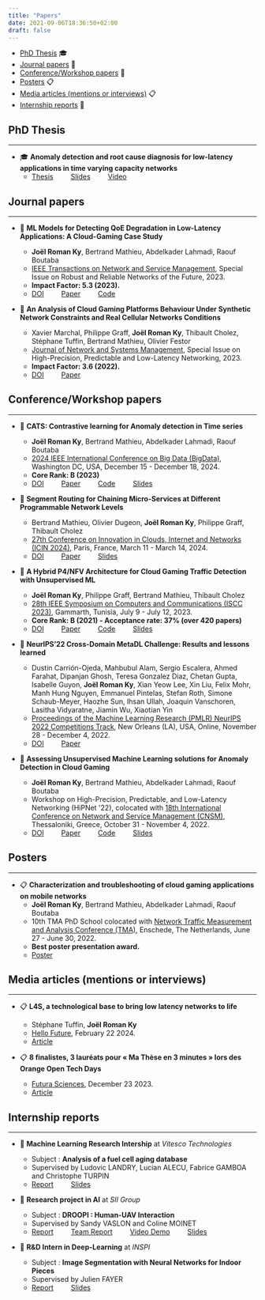 ```yaml
---
title: "Papers"
date: 2021-09-06T18:36:50+02:00
draft: false
---
```


- [PhD Thesis](#phd-thesis) 🎓
- [Journal papers](#journal-papers) 📕
- [Conference/Workshop papers](#conferenceworkshop-papers) 📄
- [Posters](#posters) 📋
- [Media articles (mentions or interviews)](#media-articles-mentions-or-interviews) 📋
- [Internship reports](#internship-reports) 📑

## PhD Thesis
---
- 🎓 **Anomaly detection and root cause diagnosis for low-latency applications in time varying capacity networks**
  - [Thesis](https://theses.hal.science/tel-05077121) &nbsp; &nbsp; &nbsp; &nbsp; [Slides](../../files/presentation/Slides_PhD.pdf)  &nbsp; &nbsp; &nbsp; &nbsp; [Video](https://youtube.com/live/X4MV3N0c6Ho)

## Journal papers
---
- 📕  **ML Models for Detecting QoE Degradation in Low-Latency Applications: A Cloud-Gaming Case Study**
  - **Joël Roman Ky**, Bertrand Mathieu, Abdelkader Lahmadi, Raouf Boutaba
  - [IEEE Transactions on Network and Service Management](https://ieeexplore.ieee.org/xpl/RecentIssue.jsp?punumber=4275028), Special Issue on Robust and Reliable Networks of the Future, 2023. 
  - **Impact Factor: 5.3 (2023).**
  - [DOI](https://doi.org/10.1109/TNSM.2023.3293806) &nbsp; &nbsp; &nbsp; &nbsp; [Paper](https://hal.science/hal-04160235/) &nbsp; &nbsp; &nbsp; &nbsp; [Code](https://github.com/joelromanky/unsupervised-ml-ad-qoe-deg)

- 📕 **An Analysis of Cloud Gaming Platforms Behaviour Under Synthetic Network Constraints and Real Cellular Networks Conditions**
  - Xavier Marchal, Philippe Graff, **Joël Roman Ky**, Thibault Cholez, Stéphane Tuffin, Bertrand Mathieu, Olivier Festor
  - [Journal of Network and Systems Management](https://www.springer.com/journal/10922), Special Issue on High-Precision, Predictable and Low-Latency Networking, 2023. 
  - **Impact Factor: 3.6 (2022).**
  - [DOI](https://doi.org/10.1007/s10922-023-09720-9) &nbsp; &nbsp; &nbsp; &nbsp; [Paper](https://hal.inria.fr/hal-04050288/)

## Conference/Workshop papers
---
- 📄 **CATS: Contrastive learning for Anomaly detection in Time series**
  - **Joël Roman Ky**, Bertrand Mathieu, Abdelkader Lahmadi, Raouf Boutaba
  - [2024 IEEE International Conference on Big Data (BigData)](https://bigdataieee.org/BigData2024), Washington DC, USA, December 15 - December 18, 2024. 
  - **Core Rank: B (2023)**
  - [DOI](https://doi.org/10.1109/BigData62323.2024.10825476) &nbsp; &nbsp; &nbsp; &nbsp; [Paper](https://hal.science/hal-04881349) &nbsp; &nbsp; &nbsp; &nbsp; [Code](https://github.com/joelromanky/cats)  &nbsp; &nbsp; &nbsp; &nbsp; [Slides](../../files/presentation/Slides_BigData24.pdf)

- 📄 **Segment Routing for Chaining Micro-Services at Different Programmable Network Levels**
  - Bertrand Mathieu, Olivier Dugeon, **Joël Roman Ky**, Philippe Graff, Thibault Cholez
  - [27th Conference on Innovation in Clouds, Internet and Networks (ICIN 2024)](https://www.icin-conference.org/2024), Paris, France, March 11 - March 14, 2024. 
  - [DOI](https://doi.org/10.1109/ICIN60470.2024.10494472) &nbsp; &nbsp; &nbsp; &nbsp; [Paper](https://hal.science/hal-04544951/) &nbsp; &nbsp; &nbsp; &nbsp; [Slides](../../files/presentation/Slides_ICIN24.pdf)

- 📄 **A Hybrid P4/NFV Architecture for Cloud Gaming Traffic Detection with Unsupervised ML**
  - **Joël Roman Ky**, Philippe Graff, Bertrand Mathieu, Thibault Cholez
  - [28th IEEE Symposium on Computers and Communications (ISCC 2023)](https://2023.ieee-iscc.org/), Gammarth, Tunisia, July 9 - July 12, 2023. 
  - **Core Rank: B (2021) - Acceptance rate: 37% (over 420 papers)**
  - [DOI](https://doi.org/10.1109/ISCC58397.2023.10217863) &nbsp; &nbsp; &nbsp; &nbsp; [Paper](https://hal.science/hal-04130096) &nbsp; &nbsp; &nbsp; &nbsp; [Code](https://github.com/mosaico-anr/P4_NFV_CG_Detector) &nbsp; &nbsp; &nbsp; &nbsp; [Slides](../../files/presentation/Slides_ISCC23.pdf)

- 📄 **NeurIPS’22 Cross-Domain MetaDL Challenge: Results and lessons learned**
  - Dustin Carrión-Ojeda, Mahbubul Alam, Sergio Escalera, Ahmed Farahat, Dipanjan Ghosh, Teresa Gonzalez Diaz, Chetan Gupta, Isabelle Guyon, **Joël Roman Ky**, Xian Yeow Lee, Xin Liu, Felix Mohr, Manh Hung Nguyen, Emmanuel Pintelas, Stefan Roth, Simone Schaub-Meyer, Haozhe Sun, Ihsan Ullah, Joaquin Vanschoren, Lasitha Vidyaratne, Jiamin Wu, Xiaotian Yin
  - [Proceedings of the Machine Learning Research (PMLR) NeurIPS 2022 Competitions Track](https://neurips.cc/virtual/2022/competition/50082), New Orleans (LA), USA, Online, November 28 - December 4, 2022. 
  - [DOI](https://proceedings.mlr.press/v220/carrion-ojeda22a.html) &nbsp; &nbsp; &nbsp; &nbsp; [Paper](https://proceedings.mlr.press/v220/carrion-ojeda22a/carrion-ojeda22a.pdf)

- 📄 **Assessing Unsupervised Machine Learning solutions for Anomaly Detection in Cloud Gaming**
  - **Joël Roman Ky**, Bertrand Mathieu, Abdelkader Lahmadi, Raouf Boutaba
  - Workshop on High-Precision, Predictable, and Low-Latency Networking (HiPNet '22), colocated with [18th International Conference on Network and Service Management (CNSM)](http://www.cnsm-conf.org/2022/), Thessaloniki, Greece, October 31 - November 4, 2022.
  - [DOI](https://doi.org/10.23919/CNSM55787.2022.9964533) &nbsp; &nbsp; &nbsp; &nbsp; [Paper](https://hal.science/hal-03884367/) &nbsp; &nbsp; &nbsp; &nbsp; [Code](https://github.com/joelromanky/cg-ano-detect-eval) &nbsp; &nbsp; &nbsp; &nbsp; [Slides](../../files/presentation/Slides_HiPNet22.pdf)

## Posters
---
- 📋 **Characterization and troubleshooting of cloud gaming applications on mobile networks**
  - **Joël Roman Ky**, Bertrand Mathieu, Abdelkader Lahmadi, Raouf Boutaba
  - 10th TMA PhD School colocated with [Network Traffic Measurement and Analysis Conference (TMA)](https://tma.ifip.org/2022/), Enschede, The Netherlands, June 27 - June 30, 2022.
  - **Best poster presentation award.**
  - [Poster](https://hal.science/hal-03878114/)

## Media articles (mentions or interviews)
---
- 📋 **L4S, a technological base to bring low latency networks to life**
  - Stéphane Tuffin, **Joël Roman Ky**
  - [Hello Future](https://hellofuture.orange.com/), February 22 2024.
  - [Article](https://hellofuture.orange.com/en/l4s-a-technological-base-to-bring-low-latency-networks-to-life/)

- 📋 **8 finalistes, 3 lauréats pour « Ma Thèse en 3 minutes » lors des Orange Open Tech Days**
  - [Futura Sciences](https://www.futura-sciences.com/), December 23 2023.
  - [Article](https://www.futura-sciences.com/tech/actualites/technologie-8-finalistes-3-laureats-these-3-minutes-lors-orange-open-tech-days-109894/)

## Internship reports
---
- 📑 **Machine Learning Research Intership** at *Vitesco Technologies*  
  - Subject : **Analysis of a fuel cell aging database**
  - Supervised by Ludovic LANDRY, Lucian ALECU, Fabrice GAMBOA and Christophe TURPIN  
  - <a href="../../files/papers/Rapport_PFE.pdf" target="_blank">Report</a> &nbsp; &nbsp; &nbsp; &nbsp;
    <a href="../../files/presentation/Slides_PFE.pdf" target="_blank">Slides</a>

- 📑 **Research project in AI** at *SII Group*  
  - Subject : **DROOPI : Human-UAV Interaction**
  - Supervised by Sandy VASLON and Coline MOINET  
  - <a href="../../files/papers/Rapport_SII.pdf" target="_blank">Report</a> &nbsp; &nbsp; &nbsp; &nbsp;
    <a href="../../files/papers/Rapport_SII_team.pdf" target="_blank">Team Report</a> &nbsp; &nbsp; &nbsp; &nbsp;
    <a href="https://www.linkedin.com/posts/sii_intelligenceartificielle-innovation-drone-activity-6788763304803221505-IGlW" target="_blank">Video Demo</a> &nbsp; &nbsp; &nbsp; &nbsp;
    <a href="../../files/presentation/Slides_SII.pdf" target="_blank">Slides</a>

- 📑 **R&D Intern in Deep-Learning** at *INSPI*
  - Subject : **Image Segmentation with Neural Networks for Indoor Pieces**
  - Supervised by Julien FAYER  
  - <a href="../../files/papers/Abstract_INSPI.pdf" target="_blank">Report</a> &nbsp; &nbsp; &nbsp; &nbsp;
    <a href="../../files/presentation/Slides_INSPI.pdf" target="_blank">Slides</a>
